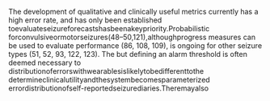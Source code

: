 The development of qualitative and clinically useful metrics currently has a high error rate, and has only been established
toevaluateseizureforecastshasbeenakeypriority.Probabilistic forconvulsiveormotorseizures(48–50,121),althoughprogress
measures can be used to evaluate performance (86, 108, 109), is ongoing for other seizure types (51, 52, 93, 122, 123). The
but defining an alarm threshold is often deemed necessary to distributionoferrorswithwearablesislikelytobedifferenttothe
determineclinicalutilityandthesystembecomesparameterized errordistributionofself-reportedseizurediaries.Theremayalso